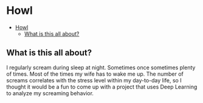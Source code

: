 # Howl

<!--toc:start-->
- [Howl](#howl)
  - [What is this all about?](#what-is-this-all-about)
<!--toc:end-->

## What is this all about?
I regularly scream during sleep at night. Sometimes once sometimes plenty of times. Most of the times my wife has to wake me up. The number of screams correlates with the stress level within my day-to-day life, so I thought it would be a fun to come up with a project that uses Deep Learning to analyze my screaming behavior.
